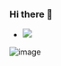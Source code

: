 ### Hi there 👋

<!--
**tagorenathv/tagorenathv** is a ✨ _special_ ✨ repository because its `README.md` (this file) appears on your GitHub profile.

Here are some ideas to get you started:

- 🔭 I’m currently working on ...
- 🌱 I’m currently learning ...
- 👯 I’m looking to collaborate on ...
- 🤔 I’m looking for help with ...
- 💬 Ask me about ...
- 📫 How to reach me: ...
- 😄 Pronouns: ...
- ⚡ Fun fact: ...
-->

- ![](https://komarev.com/ghpvc/?username=tagorenathv)

<!-- ![image](https://github.com/tagorenathv/tagorenathv/assets/39650010/906344ce-c491-4b34-b0e0-4158c8e7064d) -->
![image](https://github.com/tagorenathv/tagorenathv/assets/39650010/bec57a41-6da1-46bb-a28e-195929ca2d4a)


<!--
  
![](https://raw.githubusercontent.com/tagorenathv/github-stats/master/generated/overview.svg#gh-dark-mode-only)
![](https://raw.githubusercontent.com/tagorenathv/github-stats/master/generated/overview.svg#gh-light-mode-only)

![](https://raw.githubusercontent.com/tagorenathv/github-stats/master/generated/languages.svg#gh-dark-mode-only)
![](https://raw.githubusercontent.com/tagorenathv/github-stats/master/generated/languages.svg#gh-light-mode-only)

-->
